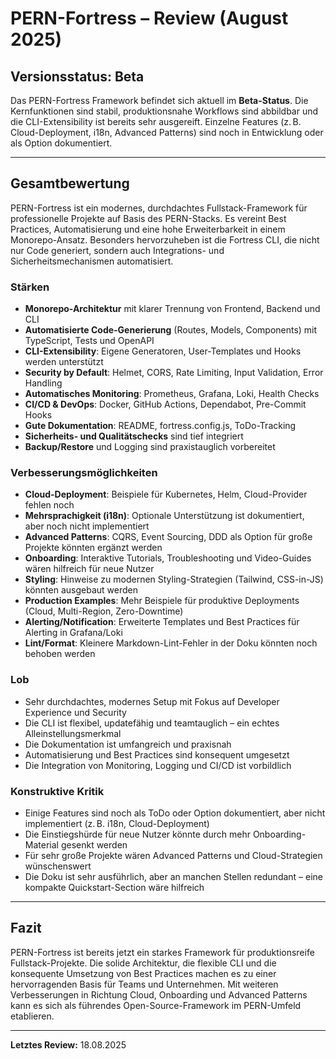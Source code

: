 # PERN-Fortress – Review (August 2025)

## Versionsstatus: **Beta**

Das PERN-Fortress Framework befindet sich aktuell im **Beta-Status**. Die Kernfunktionen sind stabil, produktionsnahe Workflows sind abbildbar und die CLI-Extensibility ist bereits sehr ausgereift. Einzelne Features (z. B. Cloud-Deployment, i18n, Advanced Patterns) sind noch in Entwicklung oder als Option dokumentiert.

---

## Gesamtbewertung

PERN-Fortress ist ein modernes, durchdachtes Fullstack-Framework für professionelle Projekte auf Basis des PERN-Stacks. Es vereint Best Practices, Automatisierung und eine hohe Erweiterbarkeit in einem Monorepo-Ansatz. Besonders hervorzuheben ist die Fortress CLI, die nicht nur Code generiert, sondern auch Integrations- und Sicherheitsmechanismen automatisiert.

### Stärken

- **Monorepo-Architektur** mit klarer Trennung von Frontend, Backend und CLI
- **Automatisierte Code-Generierung** (Routes, Models, Components) mit TypeScript, Tests und OpenAPI
- **CLI-Extensibility**: Eigene Generatoren, User-Templates und Hooks werden unterstützt
- **Security by Default**: Helmet, CORS, Rate Limiting, Input Validation, Error Handling
- **Automatisches Monitoring**: Prometheus, Grafana, Loki, Health Checks
- **CI/CD & DevOps**: Docker, GitHub Actions, Dependabot, Pre-Commit Hooks
- **Gute Dokumentation**: README, fortress.config.js, ToDo-Tracking
- **Sicherheits- und Qualitätschecks** sind tief integriert
- **Backup/Restore** und Logging sind praxistauglich vorbereitet

### Verbesserungsmöglichkeiten

- **Cloud-Deployment**: Beispiele für Kubernetes, Helm, Cloud-Provider fehlen noch
- **Mehrsprachigkeit (i18n)**: Optionale Unterstützung ist dokumentiert, aber noch nicht implementiert
- **Advanced Patterns**: CQRS, Event Sourcing, DDD als Option für große Projekte könnten ergänzt werden
- **Onboarding**: Interaktive Tutorials, Troubleshooting und Video-Guides wären hilfreich für neue Nutzer
- **Styling**: Hinweise zu modernen Styling-Strategien (Tailwind, CSS-in-JS) könnten ausgebaut werden
- **Production Examples**: Mehr Beispiele für produktive Deployments (Cloud, Multi-Region, Zero-Downtime)
- **Alerting/Notification**: Erweiterte Templates und Best Practices für Alerting in Grafana/Loki
- **Lint/Format**: Kleinere Markdown-Lint-Fehler in der Doku könnten noch behoben werden

### Lob

- Sehr durchdachtes, modernes Setup mit Fokus auf Developer Experience und Security
- Die CLI ist flexibel, updatefähig und teamtauglich – ein echtes Alleinstellungsmerkmal
- Die Dokumentation ist umfangreich und praxisnah
- Automatisierung und Best Practices sind konsequent umgesetzt
- Die Integration von Monitoring, Logging und CI/CD ist vorbildlich

### Konstruktive Kritik

- Einige Features sind noch als ToDo oder Option dokumentiert, aber nicht implementiert (z. B. i18n, Cloud-Deployment)
- Die Einstiegshürde für neue Nutzer könnte durch mehr Onboarding-Material gesenkt werden
- Für sehr große Projekte wären Advanced Patterns und Cloud-Strategien wünschenswert
- Die Doku ist sehr ausführlich, aber an manchen Stellen redundant – eine kompakte Quickstart-Section wäre hilfreich

---

## Fazit

PERN-Fortress ist bereits jetzt ein starkes Framework für produktionsreife Fullstack-Projekte. Die solide Architektur, die flexible CLI und die konsequente Umsetzung von Best Practices machen es zu einer hervorragenden Basis für Teams und Unternehmen. Mit weiteren Verbesserungen in Richtung Cloud, Onboarding und Advanced Patterns kann es sich als führendes Open-Source-Framework im PERN-Umfeld etablieren.

---

**Letztes Review:** 18.08.2025
